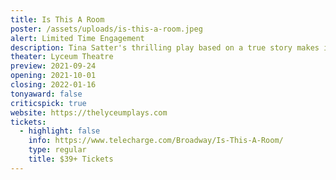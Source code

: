 ```yaml
---
title: Is This A Room
poster: /assets/uploads/is-this-a-room.jpeg
alert: Limited Time Engagement
description: Tina Satter's thrilling play based on a true story makes its Broadway debut.
theater: Lyceum Theatre
preview: 2021-09-24
opening: 2021-10-01
closing: 2022-01-16
tonyaward: false
criticspick: true
website: https://thelyceumplays.com
tickets:
  - highlight: false
    info: https://www.telecharge.com/Broadway/Is-This-A-Room/
    type: regular
    title: $39+ Tickets
---
```

